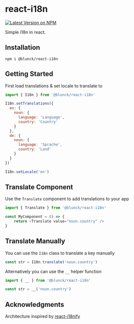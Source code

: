 # react-i18n

[![Latest Version on NPM](https://img.shields.io/npm/v/@blunck/react-i18n.svg?style=flat-square)](https://www.npmjs.com/package/@blunck/react-i18n)

Simple i18n in react.

## Installation
`npm i @blunck/react-i18n`

## Getting Started
First load translations & set locale to translate to
```js
import { I18n } from '@blunck/react-i18n'

I18n.setTranslations({
  en: {
    noun: {
      language: 'Language',
      country: 'Country'
    }
  },
  de: {
    noun: {
      language: 'Sprache',
      country: 'Land'
    }
  }
})

I18n.setLocale('en')
```

## Translate Component
Use the `Translate` component to add translations to your app
```js
import { Translate } from '@blunck/react-i18n'

const MyComponent = () => {
    return <Translate value="noun.country" />
}
```

## Translate Manually
You can use the `I18n` class to translate a key manually
```js
const str = I18n.translate('noun.country')
```

Alternatively you can use the `__` helper function
```js
import { __ } from '@blunck/react-i18n'

const str = __('noun.country')
```

## Acknowledgments
Architecture inspired by [react-i18nify](https://github.com/JSxMachina/react-i18nify)

